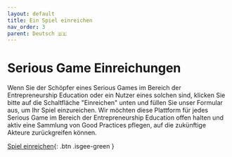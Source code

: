 ```yaml
---
layout: default
title: Ein Spiel einreichen
nav_order: 3
parent: Deutsch 🇩🇪
---
```


# Serious Game Einreichungen   

Wenn Sie der Schöpfer eines Serious Games im Bereich der Entrepreneurship Education oder ein Nutzer eines solchen sind, klicken Sie bitte auf die Schaltfläche "Einreichen" unten und füllen Sie unser Formular aus, um Ihr Spiel einzureichen. Wir möchten diese Plattform für jedes Serious Game im Bereich der Entrepreneurship Education offen halten und aktiv eine Sammlung von Good Practices pflegen, auf die zukünftige Akteure zurückgreifen können. 

[Spiel einreichen](http://google.com/){: .btn .isgee-green }
